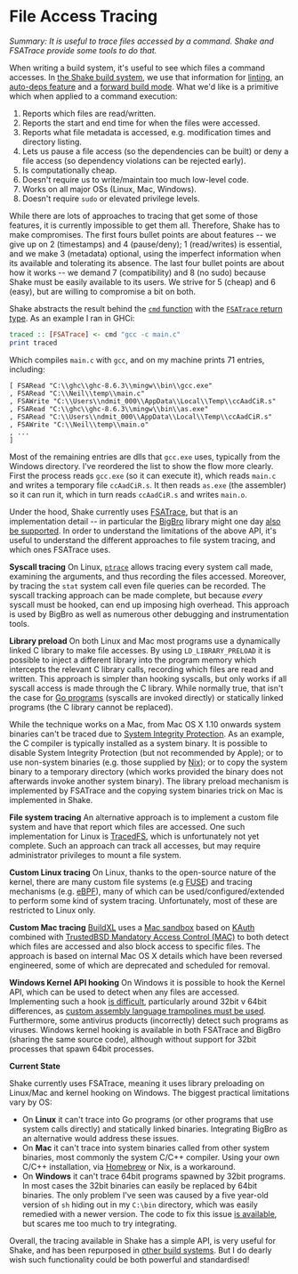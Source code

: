 # File Access Tracing

_Summary: It is useful to trace files accessed by a command. Shake and FSATrace provide some tools to do that._

When writing a build system, it's useful to see which files a command accesses. In [the Shake build system](https://shakebuild.com/), we use that information for [linting](https://shakebuild.com/lint), an [auto-deps feature](https://hackage.haskell.org/package/shake/docs/Development-Shake.html#v:AutoDeps) and a [forward build mode](https://hackage.haskell.org/package/shake/docs/Development-Shake-Forward.html). What we'd like is a primitive which when applied to a command execution:

1. Reports which files are read/written.
2. Reports the start and end time for when the files were accessed.
3. Reports what file metadata is accessed, e.g. modification times and directory listing.
4. Lets us pause a file access (so the dependencies can be built) or deny a file access (so dependency violations can be rejected early).
5. Is computationally cheap.
6. Doesn't require us to write/maintain too much low-level code.
7. Works on all major OSs (Linux, Mac, Windows).
8. Doesn't require `sudo` or elevated privilege levels.

While there are lots of approaches to tracing that get some of those features, it is currently impossible to get them all. Therefore, Shake has to make compromises. The first fours bullet points are about features -- we give up on 2 (timestamps) and 4 (pause/deny); 1 (read/writes) is essential, and we make 3 (metadata) optional, using the imperfect information when its available and tolerating its absence. The last four bullet points are about how it works -- we demand 7 (compatibility) and 8 (no sudo) because Shake must be easily available to its users. We strive for 5 (cheap) and 6 (easy), but are willing to compromise a bit on both.

Shake abstracts the result behind the [`cmd` function](https://hackage.haskell.org/package/shake/docs/Development-Shake-Command.html#v:cmd) with the [`FSATrace` return type](https://hackage.haskell.org/package/shake/docs/Development-Shake.html#t:FSATrace). As an example I ran in GHCi:

```haskell
traced :: [FSATrace] <- cmd "gcc -c main.c"
print traced
```

Which compiles `main.c` with `gcc`, and on my machine prints 71 entries, including:

```
[ FSARead "C:\\ghc\\ghc-8.6.3\\mingw\\bin\\gcc.exe"
, FSARead "C:\\Neil\\temp\\main.c"
, FSAWrite "C:\\Users\\ndmit_000\\AppData\\Local\\Temp\\ccAadCiR.s"
, FSARead "C:\\ghc\\ghc-8.6.3\\mingw\\bin\\as.exe"
, FSARead "C:\\Users\\ndmit_000\\AppData\\Local\\Temp\\ccAadCiR.s"
, FSAWrite "C:\\Neil\\temp\\main.o"
, ...
]
```

Most of the remaining entries are dlls that `gcc.exe` uses, typically from the Windows directory. I've reordered the list to show the flow more clearly. First the process reads `gcc.exe` (so it can execute it), which reads `main.c` and writes a temporary file `ccAadCiR.s`. It then reads `as.exe` (the assembler) so it can run it, which in turn reads `ccAadCiR.s` and writes `main.o`.

Under the hood, Shake currently uses [FSATrace](https://github.com/jacereda/fsatrace), but that is an implementation detail -- in particular the [BigBro](https://github.com/droundy/bigbro) library might one day [also be supported](https://github.com/droundy/bigbro/issues/6). In order to understand the limitations of the above API, it's useful to understand the different approaches to file system tracing, and which ones FSATrace uses.

**Syscall tracing** On Linux, [`ptrace`](https://www.linuxjournal.com/article/6100) allows tracing every system call made, examining the arguments, and thus recording the files accessed. Moreover, by tracing  the `stat` system call even file queries can be recorded. The syscall tracking approach can be made complete, but because _every_ syscall must be hooked, can end up imposing high overhead. This approach is used by BigBro as well as numerous other debugging and instrumentation tools.

**Library preload** On both Linux and Mac most programs use a dynamically linked C library to make file accesses. By using `LD_LIBRARY_PRELOAD` it is possible to inject a different library into the program memory which intercepts the relevant C library calls, recording which files are read and written. This approach is simpler than hooking syscalls, but only works if all syscall access is made through the C library. While normally true, that isn't the case for [Go programs](https://golang.org/) (syscalls are invoked directly) or statically linked programs (the C library cannot be replaced).

While the technique works on a Mac, from Mac OS X 1.10 onwards system binaries can't be traced due to [System Integrity Protection](https://developer.apple.com/library/content/documentation/Security/Conceptual/System_Integrity_Protection_Guide/ConfiguringSystemIntegrityProtection/ConfiguringSystemIntegrityProtection.html). As an example, the C compiler is typically installed as a system binary. It is possible to disable System Integrity Protection (but not recommended by Apple); or to use non-system binaries (e.g. those supplied by [Nix](https://nixos.org/nix/)); or to copy the system binary to a temporary directory (which works provided the binary does not afterwards invoke another system binary). The library preload mechanism is implemented by FSATrace and the copying system binaries trick on Mac is implemented in Shake.

**File system tracing** An alternative approach is to implement a custom file system and have that report which files are accessed. One such implementation for Linux is [TracedFS](https://github.com/jacereda/traced-fs), which is unfortunately not yet complete. Such an approach can track all accesses, but may require administrator privileges to mount a file system.

**Custom Linux tracing** On Linux, thanks to the open-source nature of the kernel, there are many custom file systems (e.g [FUSE](https://github.com/libfuse/libfuse)) and tracing mechanisms (e.g. [eBPF](http://www.brendangregg.com/ebpf.html)), many of which can be used/configured/extended to perform some kind of system tracing. Unfortunately, most of these are restricted to Linux only.

**Custom Mac tracing** [BuildXL](https://github.com/Microsoft/BuildXL/) uses a [Mac sandbox](https://github.com/Microsoft/BuildXL/blob/master/Documentation/Specs/Sandboxing.md#macos-sandboxing) based on [KAuth](https://flylib.com/books/en/3.126.1.140/1/) combined with [TrustedBSD Mandatory Access Control (MAC)](http://www.trustedbsd.org/mac.html) to both detect which files are accessed and also block access to specific files. The approach is based on internal Mac OS X details which have been reversed engineered, some of which are deprecated and scheduled for removal.

**Windows Kernel API hooking** On Windows it is possible to hook the Kernel API, which can be used to detect when any files are accessed. Implementing such a hook [is difficult](https://github.com/jacereda/fsatrace/blob/master/src/win/patch.c), particularly around 32bit v 64bit differences, as [custom assembly language trampolines must be used](https://stackoverflow.com/questions/494284/createremotethread-32-64-and-or-64-32). Furthermore, some antivirus products (incorrectly) detect such programs as viruses. Windows kernel hooking is available in both FSATrace and BigBro (sharing the same source code), although without support for 32bit processes that spawn 64bit processes.

**Current State**

Shake currently uses FSATrace, meaning it uses library preloading on Linux/Mac and kernel hooking on Windows. The biggest practical limitations vary by OS:

* On **Linux** it can't trace into Go programs (or other programs that use system calls directly) and statically linked binaries. Integrating BigBro as an alternative would address these issues.
* On **Mac** it can't trace into system binaries called from other system binaries, most commonly the system C/C++ compiler. Using your own C/C++ installation, via [Homebrew](https://brew.sh/) or Nix, is a workaround.
* On **Windows** it can't trace 64bit programs spawned by 32bit programs. In most cases the 32bit binaries can easily be replaced by 64bit binaries. The only problem I've seen was caused by a five year-old version of `sh` hiding out in my `C:\bin` directory, which was easily remedied with a newer version. The code to fix this issue [is available](https://github.com/rapid7/metasploit-payloads/blob/master/c/meterpreter/source/metsrv/base_inject.c), but scares me too much to try integrating.

Overall, the tracing available in Shake has a simple API, is very useful for Shake, and has been repurposed in [other build systems](https://blogs.ncl.ac.uk/andreymokhov/stroll/). But I do dearly wish such functionality could be both powerful and standardised!
